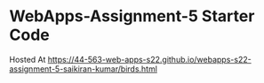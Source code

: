 # WebApps-Assignment-5 Starter Code
Hosted At https://44-563-web-apps-s22.github.io/webapps-s22-assignment-5-saikiran-kumar/birds.html
